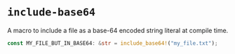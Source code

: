 # `include-base64`

A macro to include a file as a base-64 encoded string literal at compile time.

```rust
const MY_FILE_BUT_IN_BASE64: &str = include_base64!("my_file.txt");
```